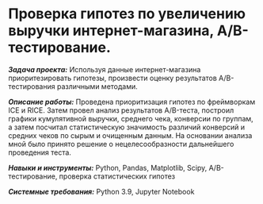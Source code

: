 # Проверка гипотез по увеличению выручки интернет-магазина, А/В-тестирование.
***Задача проекта:***
Используя данные интернет-магазина приоритезировать гипотезы, произвести оценку результатов А/В-тестирования различными методами.

***Описание работы:***
Проведена приоритизация гипотез по фреймворкам ICE и RICE. Затем провел анализ
результатов A/B-теста, построил графики кумулятивной выручки, среднего чека,
конверсии по группам, а затем посчитал статистическую значимость различий конверсий
и средних чеков по сырым и очищенным данным. На основании анализа мной было
принято решение о нецелесообразности дальнейшего проведения теста.

***Навыки и инструменты:***
Python, Pandas, Matplotlib, Scipy, А/В-тестирование, проверка статистических гипотез

***Системные требования:***
Python 3.9, Jupyter Notebook
